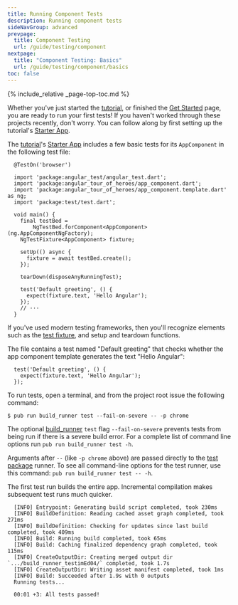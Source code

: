 ```yaml
---
title: Running Component Tests
description: Running component tests
sideNavGroup: advanced
prevpage:
  title: Component Testing
  url: /guide/testing/component
nextpage:
  title: "Component Testing: Basics"
  url: /guide/testing/component/basics
toc: false
---
```

<?code-excerpt path-base="examples/ng/doc"?>

{% include_relative _page-top-toc.md %}

Whether you've just started the [tutorial](/tutorial), or
finished the [Get Started](/guides/setup) page,
you are ready to run your first tests!
If you haven't worked through these projects recently, don't worry.
You can follow along by first setting up the
tutorial's [Starter App](/tutorial/toh-pt0).

The [tutorial](/tutorial)'s [Starter App](/tutorial/toh-pt0)
includes a few basic tests for its `AppComponent` in the following test file:

<?code-excerpt "toh-0/test/app_test.dart (excerpt)" region="initial" title?>
```
  @TestOn('browser')

  import 'package:angular_test/angular_test.dart';
  import 'package:angular_tour_of_heroes/app_component.dart';
  import 'package:angular_tour_of_heroes/app_component.template.dart' as ng;
  import 'package:test/test.dart';

  void main() {
    final testBed =
        NgTestBed.forComponent<AppComponent>(ng.AppComponentNgFactory);
    NgTestFixture<AppComponent> fixture;

    setUp(() async {
      fixture = await testBed.create();
    });

    tearDown(disposeAnyRunningTest);

    test('Default greeting', () {
      expect(fixture.text, 'Hello Angular');
    });
    // ···
  }
```

If you've used modern testing frameworks, then you'll recognize
elements such as the [test fixture][], and setup and teardown functions.

The file contains a test named "Default greeting" that checks whether
the app component template generates the text "Hello Angular":

<?code-excerpt "toh-0/test/app_test.dart (default test)"?>
```
  test('Default greeting', () {
    expect(fixture.text, 'Hello Angular');
  });
```

To run tests, open a terminal, and from the project root issue the following
command:

```terminal
$ pub run build_runner test --fail-on-severe -- -p chrome
```

The optional [build_runner][] `test` flag `--fail-on-severe` prevents tests from
being run if there is a severe build error. For a complete list of
command line options run `pub run build_runner test -h`.

Arguments after `--` (like `-p chrome` above) are passed directly to the [test package][] runner.
To see all command-line options for the test runner, use this command:
`pub run build_runner test -- -h`.

The first test run builds the entire app.
Incremental compilation makes subsequent test runs much quicker.

```terminal
  [INFO] Entrypoint: Generating build script completed, took 230ms
  [INFO] BuildDefinition: Reading cached asset graph completed, took 271ms
  [INFO] BuildDefinition: Checking for updates since last build completed, took 409ms
  [INFO] Build: Running build completed, took 65ms
  [INFO] Build: Caching finalized dependency graph completed, took 115ms
  [INFO] CreateOutputDir: Creating merged output dir `.../build_runner_testimEd04/` completed, took 1.7s
  [INFO] CreateOutputDir: Writing asset manifest completed, took 1ms
  [INFO] Build: Succeeded after 1.9s with 0 outputs
  Running tests...

  00:01 +3: All tests passed!
```

[build_runner]: https://pub.dartlang.org/packages/build_runner
[serves the app]: /guide/setup#running-the-app
[test fixture]: https://github.com/junit-team/junit4/wiki/test-fixtures
[test package]: https://pub.dartlang.org/packages/test
